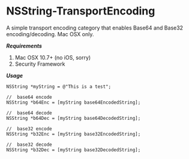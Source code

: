 NSString-TransportEncoding
==========================

A simple transport encoding category that enables Base64 and Base32 encoding/decoding.  Mac OSX only.

***Requirements***

1. Mac OSX 10.7+ (no iOS, sorry)
2. Security Framework

***Usage***

    NSString *myString = @"This is a test";
    
    //  base64 encode
    NSString *b64Enc = [myString base64EncodedString];
    
    //  base64 decode
    NSString *b64Dec = [myString base64DecodedString];
    
    //  base32 encode
    NSString *b32Enc = [myString base32EncodedString];
    
    //  base32 decode
    NSString *b32Dec = [myString base32DecodedString];
